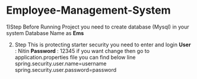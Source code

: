 # Employee-Management-System
1)Step
Before Running Project you need to create database (Mysql) in your system
Database Name as **Ems**

2) Step
This is protecting starter security you need to enter and login
**User** : Nitin
**Password** : 12345
if you want change then go to application.properties file you can find below line
   spring.security.user.name=username
   spring.security.user.password=password



